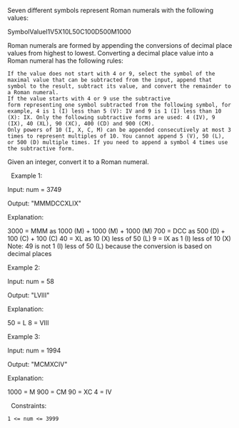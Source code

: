 Seven different symbols represent Roman numerals with the following values:

SymbolValueI1V5X10L50C100D500M1000

Roman numerals are formed by appending the conversions of decimal place values from highest to lowest. Converting a decimal place value into a Roman numeral has the following rules:


	If the value does not start with 4 or 9, select the symbol of the maximal value that can be subtracted from the input, append that symbol to the result, subtract its value, and convert the remainder to a Roman numeral.
	If the value starts with 4 or 9 use the subtractive form representing one symbol subtracted from the following symbol, for example, 4 is 1 (I) less than 5 (V): IV and 9 is 1 (I) less than 10 (X): IX. Only the following subtractive forms are used: 4 (IV), 9 (IX), 40 (XL), 90 (XC), 400 (CD) and 900 (CM).
	Only powers of 10 (I, X, C, M) can be appended consecutively at most 3 times to represent multiples of 10. You cannot append 5 (V), 50 (L), or 500 (D) multiple times. If you need to append a symbol 4 times use the subtractive form.


Given an integer, convert it to a Roman numeral.

 
Example 1:


Input: num = 3749

Output: "MMMDCCXLIX"

Explanation:

3000 = MMM as 1000 (M) + 1000 (M) + 1000 (M)
 700 = DCC as 500 (D) + 100 (C) + 100 (C)
  40 = XL as 10 (X) less of 50 (L)
   9 = IX as 1 (I) less of 10 (X)
Note: 49 is not 1 (I) less of 50 (L) because the conversion is based on decimal places



Example 2:


Input: num = 58

Output: "LVIII"

Explanation:

50 = L
 8 = VIII



Example 3:


Input: num = 1994

Output: "MCMXCIV"

Explanation:

1000 = M
 900 = CM
  90 = XC
   4 = IV



 
Constraints:


	1 <= num <= 3999


